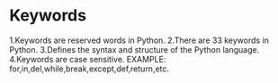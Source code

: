 # Keywords
1.Keywords are reserved words in Python.
2.There are 33 keywords in Python.
3.Defines the syntax and structure of the Python language.
4.Keywords are case sensitive.
EXAMPLE:
  for,in,del,while,break,except,def,return,etc.

